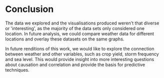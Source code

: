 # Conclusion

The data we explored and the visualisations produced weren't that diverse or 'interesting', as the majority of the data sets only considered one location. In future analysis, we could compare weather data for different locations and overlay these datasets on the same graphs. 

In future renditions of this work, we would like to explore the connection between weather and other variables, such as crop yield, storm frequency and sea level. This would provide insight into more interesting questions about causation and correlation and provide the basis for predictive techniques.
